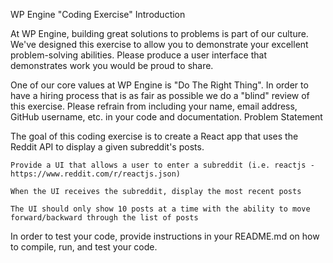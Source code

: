 WP Engine "Coding Exercise"
Introduction

At WP Engine, building great solutions to problems is part of our culture. We've designed this exercise to allow you to demonstrate your excellent problem-solving abilities. Please produce a user interface that demonstrates work you would be proud to share.

One of our core values at WP Engine is "Do The Right Thing". In order to have a hiring process that is as fair as possible we do a "blind" review of this exercise. Please refrain from including your name, email address, GitHub username, etc. in your code and documentation.
Problem Statement

The goal of this coding exercise is to create a React app that uses the Reddit API to display a given subreddit's posts.

    Provide a UI that allows a user to enter a subreddit (i.e. reactjs - https://www.reddit.com/r/reactjs.json)

    When the UI receives the subreddit, display the most recent posts

    The UI should only show 10 posts at a time with the ability to move forward/backward through the list of posts

In order to test your code, provide instructions in your README.md on how to compile, run, and test your code.
